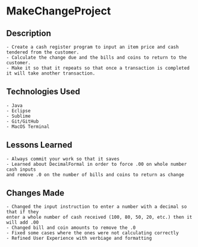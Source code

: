 # MakeChangeProject

## Description
	- Create a cash register program to input an item price and cash tendered from the customer. 
	- Calculate the change due and the bills and coins to return to the customer. 
	- Make it so that it repeats so that once a transaction is completed it will take another transaction.

## Technologies Used
	- Java
	- Eclipse
	- Sublime
	- Git/GitHub
	- MacOS Terminal

## Lessons Learned
	- Always commit your work so that it saves
	- Learned about DecimalFormal in order to force .00 on whole number cash inputs 
	and remove .0 on the number of bills and coins to return as change

## Changes Made
	- Changed the input instruction to enter a number with a decimal so that if they 
	enter a whole number of cash received (100, 80, 50, 20, etc.) then it will add .00
	- Changed bill and coin amounts to remove the .0
	- Fixed some cases where the ones were not calculating correctly
	- Refined User Experience with verbiage and formatting